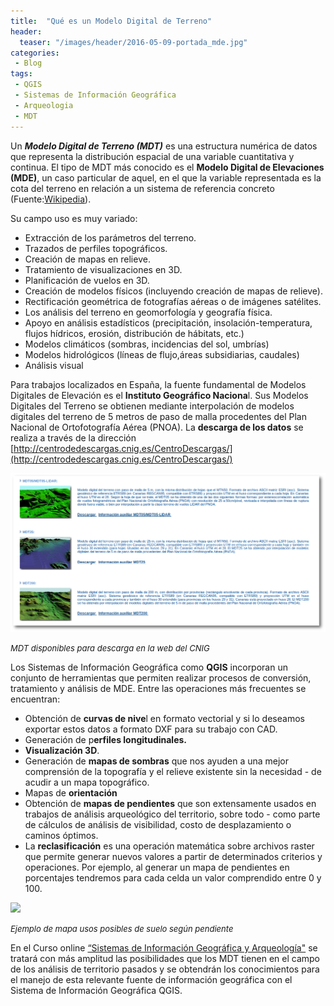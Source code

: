 ```yaml
---
title:  "Qué es un Modelo Digital de Terreno"
header:
  teaser: "/images/header/2016-05-09-portada_mde.jpg"
categories: 
 - Blog
tags:
 - QGIS
 - Sistemas de Información Geográfica
 - Arqueologia
 - MDT
---
```


Un **_Modelo Digital de Terreno (MDT)_** es una estructura numérica de datos que representa la distribución espacial de una variable cuantitativa y continua. El tipo de MDT más conocido es el **Modelo Digital de Elevaciones (MDE)**, un caso particular de aquel, en el que la variable representada es la cota del terreno en relación a un sistema de referencia concreto (Fuente:[Wikipedia](https://es.wikipedia.org/wiki/Modelo_digital_del_terreno)).

Su campo uso es muy variado:

*   Extracción de los parámetros del terreno.
*   Trazados de perfiles topográficos.
*   Creación de mapas en relieve.
*   Tratamiento de visualizaciones en 3D.
*   Planificación de vuelos en 3D.
*   Creación de modelos físicos (incluyendo creación de mapas de relieve).
*   Rectificación geométrica de fotografías aéreas o de imágenes satélites.
*   Los análisis del terreno en geomorfología y geografía física.
*   Apoyo en análisis estadísticos (precipitación, insolación-temperatura, flujos hídricos, erosión, distribución de hábitats, etc.)
*   Modelos climáticos (sombras, incidencias del sol, umbrías)
*   Modelos hidrológicos (líneas de flujo,áreas subsidiarias, caudales)
*   Análisis visual

Para trabajos localizados en España, la fuente fundamental de Modelos Digitales de Elevación es el **Instituto Geográfico Naciona**l. Sus Modelos Digitales del Terreno se obtienen mediante interpolación de modelos digitales del terreno de 5 metros de paso de malla procedentes del Plan Nacional de Ortofotografía Aérea (PNOA). La **descarga de los datos** se realiza a través de la dirección [http://centrodedescargas.cnig.es/CentroDescargas/](http://centrodedescargas.cnig.es/CentroDescargas/)

 ![MDT de descarga en la web del CNIG](/images/blog/05_mde/mde_cnig.png "MDT de descarga en la web del CNIG")

<span style="font-size: small;">_MDT disponibles para descarga en la web del CNIG_</span>

Los Sistemas de Información Geográfica como **QGIS** incorporan un conjunto de herramientas que permiten realizar procesos de conversión, tratamiento y análisis de MDE. Entre las operaciones más frecuentes se encuentran:

*   Obtención de **curvas de nive**l en formato vectorial y si lo deseamos exportar estos datos a formato DXF para su trabajo con CAD.
*   Generación de p**erfiles longitudinales.**
*   **Visualización 3D**.
*   Generación de **mapas de sombras** que nos ayuden a una mejor comprensión de la topografía y el relieve existente sin la necesidad - de acudir a un mapa topográfico.
*   Mapas de **orientación**
*   Obtención de **mapas de pendientes** que son extensamente usados en trabajos de análisis arqueológico del territorio, sobre todo - como parte de cálculos de análisis de visibilidad, costo de desplazamiento o caminos óptimos.
*   La **reclasificación** es una operación matemática sobre archivos raster que permite generar nuevos valores a partir de determinados criterios y operaciones. Por ejemplo, al generar un mapa de pendientes en porcentajes tendremos para cada celda un valor comprendido entre 0 y 100.

![](/images/blog/05_mde/pendientes.png)

 <span style="font-size: small;">_Ejemplo de mapa usos posibles de suelo según pendiente_</span>

En el Curso online [“Sistemas de Información Geográfica y Arqueología"](http://www.almagre.es/cursos-formacion/curso-online-sistemas-de-informacion-geografica-qgis-y-arqueologia) se tratará con más amplitud las posibilidades que los MDT tienen en el campo de los análisis de territorio pasados y se obtendrán los conocimientos para el manejo de esta relevante fuente de información geográfica con el Sistema de Información Geográfica QGIS.        

